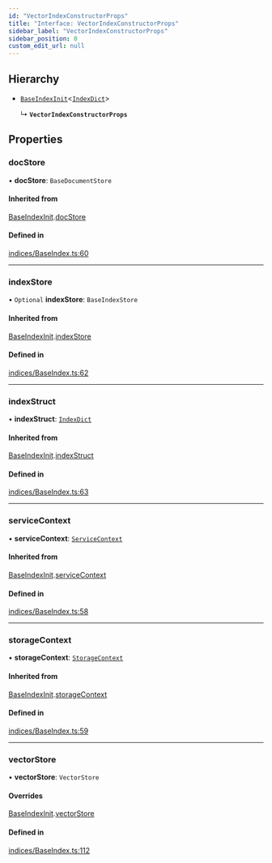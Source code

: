 ```yaml
---
id: "VectorIndexConstructorProps"
title: "Interface: VectorIndexConstructorProps"
sidebar_label: "VectorIndexConstructorProps"
sidebar_position: 0
custom_edit_url: null
---
```


## Hierarchy

- [`BaseIndexInit`](BaseIndexInit.md)<[`IndexDict`](../classes/IndexDict.md)\>

  ↳ **`VectorIndexConstructorProps`**

## Properties

### docStore

• **docStore**: `BaseDocumentStore`

#### Inherited from

[BaseIndexInit](BaseIndexInit.md).[docStore](BaseIndexInit.md#docstore)

#### Defined in

[indices/BaseIndex.ts:60](https://github.com/run-llama/LlamaIndexTS/blob/c65d671/packages/core/src/indices/BaseIndex.ts#L60)

___

### indexStore

• `Optional` **indexStore**: `BaseIndexStore`

#### Inherited from

[BaseIndexInit](BaseIndexInit.md).[indexStore](BaseIndexInit.md#indexstore)

#### Defined in

[indices/BaseIndex.ts:62](https://github.com/run-llama/LlamaIndexTS/blob/c65d671/packages/core/src/indices/BaseIndex.ts#L62)

___

### indexStruct

• **indexStruct**: [`IndexDict`](../classes/IndexDict.md)

#### Inherited from

[BaseIndexInit](BaseIndexInit.md).[indexStruct](BaseIndexInit.md#indexstruct)

#### Defined in

[indices/BaseIndex.ts:63](https://github.com/run-llama/LlamaIndexTS/blob/c65d671/packages/core/src/indices/BaseIndex.ts#L63)

___

### serviceContext

• **serviceContext**: [`ServiceContext`](ServiceContext.md)

#### Inherited from

[BaseIndexInit](BaseIndexInit.md).[serviceContext](BaseIndexInit.md#servicecontext)

#### Defined in

[indices/BaseIndex.ts:58](https://github.com/run-llama/LlamaIndexTS/blob/c65d671/packages/core/src/indices/BaseIndex.ts#L58)

___

### storageContext

• **storageContext**: [`StorageContext`](StorageContext.md)

#### Inherited from

[BaseIndexInit](BaseIndexInit.md).[storageContext](BaseIndexInit.md#storagecontext)

#### Defined in

[indices/BaseIndex.ts:59](https://github.com/run-llama/LlamaIndexTS/blob/c65d671/packages/core/src/indices/BaseIndex.ts#L59)

___

### vectorStore

• **vectorStore**: `VectorStore`

#### Overrides

[BaseIndexInit](BaseIndexInit.md).[vectorStore](BaseIndexInit.md#vectorstore)

#### Defined in

[indices/BaseIndex.ts:112](https://github.com/run-llama/LlamaIndexTS/blob/c65d671/packages/core/src/indices/BaseIndex.ts#L112)

